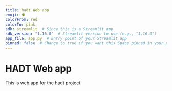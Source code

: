 ```yaml
---
title: hadt Web app
emoji: 🫀
colorFrom: red
colorTo: pink
sdk: streamlit  # Since this is a Streamlit app
sdk_version: "1.16.0"  # Streamlit version to use (e.g., "1.16.0")
app_file: app.py  # Entry point of your Streamlit app
pinned: false  # Change to true if you want this Space pinned in your profile
---
```


# HADT Web app

This is web app for the hadt project.